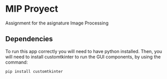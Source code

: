 # MIP Proyect
Assignment for the asignature Image Processing

## Dependencies
To run this app correctly you will need to have python installed.
Then, you will need to install customtkinter to run the GUI components, by using the command:

```
pip install customtkinter
```

